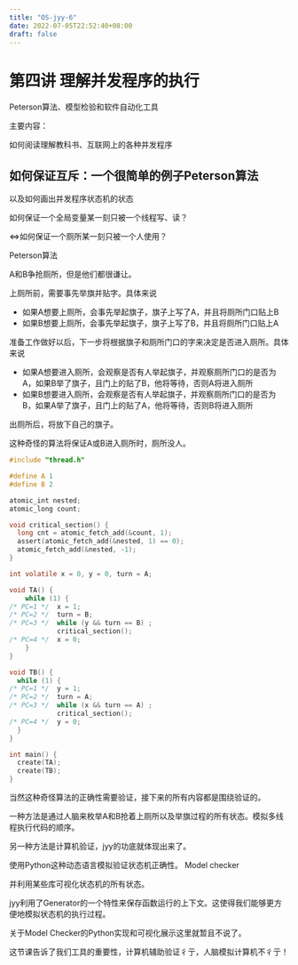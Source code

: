 ```yaml
---
title: "OS-jyy-6"
date: 2022-07-05T22:52:40+08:00
draft: false
---
```


# 第四讲 理解并发程序的执行

Peterson算法、模型检验和软件自动化工具

主要内容：

如何阅读理解教科书、互联网上的各种并发程序

## 如何保证互斥：一个很简单的例子Peterson算法

以及如何画出并发程序状态机的状态

如何保证一个全局变量某一刻只被一个线程写、读？

<=>如何保证一个厕所某一刻只被一个人使用？

Peterson算法

A和B争抢厕所，但是他们都很谦让。

上厕所前，需要事先举旗并贴字。具体来说

- 如果A想要上厕所，会事先举起旗子，旗子上写了A，并且将厕所门口贴上B
- 如果B想要上厕所，会事先举起旗子，旗子上写了B，并且将厕所门口贴上A

准备工作做好以后，下一步将根据旗子和厕所门口的字来决定是否进入厕所。具体来说

- 如果A想要进入厕所，会观察是否有人举起旗子，并观察厕所门口的是否为A，如果B举了旗子，且门上的贴了B，他将等待，否则A将进入厕所
- 如果B想要进入厕所，会观察是否有人举起旗子，并观察厕所门口的是否为B，如果A举了旗子，且门上的贴了A，他将等待，否则B将进入厕所

出厕所后，将放下自己的旗子。

这种奇怪的算法将保证A或B进入厕所时，厕所没人。



```c
#include "thread.h"

#define A 1
#define B 2

atomic_int nested;
atomic_long count;

void critical_section() {
  long cnt = atomic_fetch_add(&count, 1);
  assert(atomic_fetch_add(&nested, 1) == 0);
  atomic_fetch_add(&nested, -1);
}

int volatile x = 0, y = 0, turn = A;

void TA() {
    while (1) {
/* PC=1 */  x = 1;
/* PC=2 */  turn = B;
/* PC=3 */  while (y && turn == B) ;
            critical_section();
/* PC=4 */  x = 0;
    }
}

void TB() {
  while (1) {
/* PC=1 */  y = 1;
/* PC=2 */  turn = A;
/* PC=3 */  while (x && turn == A) ;
            critical_section();
/* PC=4 */  y = 0;
  }
}

int main() {
  create(TA);
  create(TB);
}

```



当然这种奇怪算法的正确性需要验证，接下来的所有内容都是围绕验证的。

一种方法是通过人脑来枚举A和B抢着上厕所以及举旗过程的所有状态。模拟多线程执行代码的顺序。

另一种方法是计算机验证，jyy的功底就体现出来了。

使用Python这种动态语言模拟验证状态机正确性。 Model checker

并利用某些库可视化状态机的所有状态。

jyy利用了Generator的一个特性来保存函数运行的上下文。这使得我们能够更方便地模拟状态机的执行过程。

关于Model Checker的Python实现和可视化展示这里就暂且不说了。



这节课告诉了我们工具的重要性，计算机辅助验证彳亍，人脑模拟计算机不彳亍！
